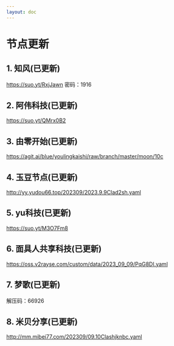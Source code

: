 ```yaml
---
layout: doc
---
```

# 节点更新

## 1. 知风(已更新)

https://suo.yt/RxjJawn 密码：1916

## 2. 阿伟科技(已更新)

https://suo.yt/QMrx0B2

## 3. 由零开始(已更新)

https://agit.ai/blue/youlingkaishi/raw/branch/master/moon/10c

## 4. 玉豆节点(已更新)

http://yy.yudou66.top/202309/2023.9.9Clad2sh.yaml

## 5. yu科技(已更新)

https://suo.yt/M3O7Fm8

## 6. 面具人共享科技(已更新)

https://oss.v2rayse.com/custom/data/2023_09_09/PqG8DI.yaml

## 7. 梦歌(已更新)

解压码：66926



## 8. 米贝分享(已更新)

http://mm.mibei77.com/202309/09.10Clashjknbc.yaml
